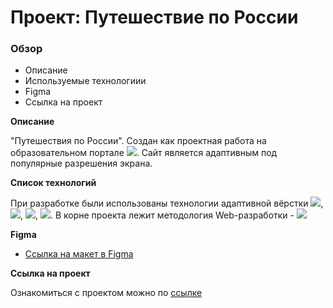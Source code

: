 # Проект: Путешествие по России

### Обзор
* Описание
* Используемые технологиии
* Figma
* Ссылка на проект

**Описание**

 "Путешествия по России".
Создан как проектная работа на образовательном портале <img src="https://img.shields.io/badge/YANDEX-%D0%9F%D0%A0%D0%90%D0%9A%D0%A2%D0%98%D0%9A%D0%A3%D0%9C-yellow">. Сайт является адаптивным под популярные разрешения экрана.


**Список технологий**

При разработке были использованы технологии адаптивной вёрстки <img src="https://img.shields.io/badge/HTML-5-brightgreen">, <img src="https://img.shields.io/badge/CSS-4-brightgreen">, <img src="https://img.shields.io/badge/FLEX-BOX-brightgreen">, <img src="https://img.shields.io/badge/GRID-LAYOUT-brightgreen">. В корне проекта лежит методология Web-разработки - <img src="https://img.shields.io/badge/%D0%91%D0%AD%D0%9C-%D0%91%D0%BB%D0%BE%D0%BA%20%D0%AD%D0%BB%D0%B5%D0%BC%D0%B5%D0%BD%D1%82%20%D0%9C%D0%BE%D0%B4%D0%B8%D1%84%D0%B8%D0%BA%D0%B0%D1%82%D0%BE%D1%80-blue">

**Figma**

* [Ссылка на макет в Figma](https://www.figma.com/file/5S2WSbEFL6awjVWJ0NWL8Q/Sprint-3_-Russia-_-desktop-mobile?node-id=28503%3A0)

**Ссылка на проект**

Ознакомиться с проектом можно по [ссылке](https://github.com/SalvadorDalli/russian-travel)


